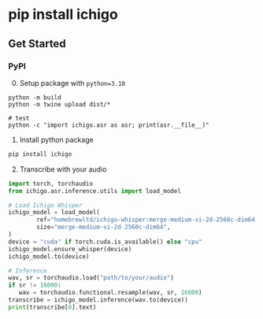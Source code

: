 # pip install ichigo

## Get Started 

### PyPI

0. Setup package with `python=3.10`

```
python -m build
python -m twine upload dist/* 

# test
python -c "import ichigo.asr as asr; print(asr.__file__)"
```

1. Install python package

```bash
pip install ichigo
```

2. Transcribe with your audio

```python
import torch, torchaudio
from ichigo.asr.inference.utils import load_model

# Load Ichigo Whisper
ichigo_model = load_model(
        ref="homebrewltd/ichigo-whisper:merge-medium-vi-2d-2560c-dim64.pth",
        size="merge-medium-vi-2d-2560c-dim64",
)
device = "cuda" if torch.cuda.is_available() else "cpu"
ichigo_model.ensure_whisper(device)
ichigo_model.to(device)

# Inference
wav, sr = torchaudio.load("path/to/your/audio")
if sr != 16000:
   wav = torchaudio.functional.resample(wav, sr, 16000)
transcribe = ichigo_model.inference(wav.to(device))
print(transcribe[0].text)
```
